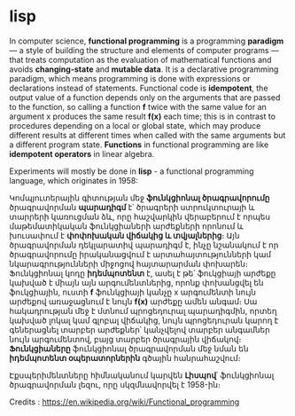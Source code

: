 # lisp

In computer science, **functional programming** is a programming **paradigm** — a style of building the structure and elements of computer programs — that treats computation as the evaluation of mathematical functions and avoids **changing-state** and **mutable data**. It is a declarative programming paradigm, which means programming is done with expressions or declarations instead of statements. Functional code is **idempotent**, the output value of a function depends only on the arguments that are passed to the function, so calling a function **f** twice with the same value for an argument x produces the same result **f(x)** each time; this is in contrast to procedures depending on a local or global state, which may produce different results at different times when called with the same arguments but a different program state. **Functions** in functional programming are like **idempotent operators** in linear algebra.

Experiments will mostly be done in **lisp** - a functional programming language, which originates in 1958:

Կոմպյուտերային գիտության մեջ **ֆունկցիոնալ ծրագրավորումը** ծրագրավորման **պարադիգմ** է՝ ծրագրերի ստրուկտուրայի և տարրերի կառուցման ձև, որը հաշվարկին վերաբերում է որպես մաթեմատիկական ֆունկցիաների արժեքների որոնում և խուսափում է **փոփոխական վիճակից և տվյալներից**։ Այն ծրագրավորման դեկլարատիվ պարադիգմ է, ինչը նշանակում է որ ծրագրավորումը իրականացվում է արտահայտությունների կամ նկարագրությունների միջոցով հայտարարման փոխարեն։ Ֆունկցիոնալ կոդը **իդեմպոտենտ** է, ասել է թե՝ ֆուկցիայի արժեքը կախված է միայն այն արգումենտներից, որոնք փոխանցվել են ֆուկցիային, ուստի **f** ֆունկցիայի կանչը x արգումենտի նույն արժեքով առաջացնում է նույն **f(x)** արժեքը ամեն անգամ։ Սա հակադրության մեջ է մտնում պրոցեդուրալ պարադիգմին, որտեղ կախված լոկալ կամ գլոբալ վիճակից, նույն պրոցեդուրան կարող է գեներացնել տարբեր արժեքներ՝ կանչվելով տարբեր անգամներ նույն արգումենտով, բայց տարբեր ծրագրային վիճակով։ **Ֆունկցիաները** ֆունկցիոնալ ծրագրավորման մեջ նման են **իդեմպոտենտ օպերատորներին** գծային հանրահաշվում։

Էքսպերիմենտները հիմնականում կարվեն **Լիսպով**՝ ֆունկցիոնալ ծրագրավորման լեզու, որը սկզմնավորվել է 1958-ին։

Credits : https://en.wikipedia.org/wiki/Functional_programming
